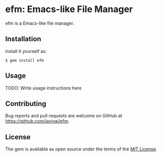 # efm: Emacs-like File Manager

efm is a Emacs-like file manager.

## Installation

install it yourself as:

    $ gem install efm

## Usage

TODO: Write usage instructions here

## Contributing

Bug reports and pull requests are welcome on GitHub at https://github.com/iavivai/efm.

## License

The gem is available as open source under the terms of the [MIT License](https://opensource.org/licenses/MIT).
